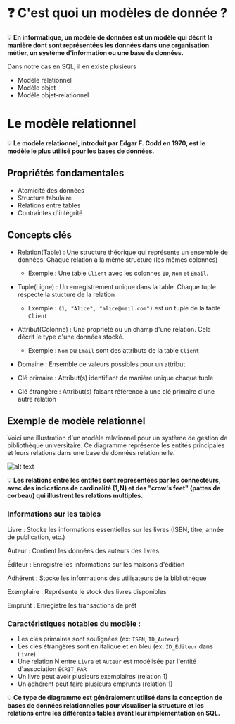 # ❓ C'est quoi un modèles de donnée ?   

💡 **En informatique, un modèle de données est un modèle qui décrit la manière dont sont représentées les données dans une organisation métier, un système d'information ou une base de données.**

Dans notre cas en SQL, il en existe plusieurs : 
- Modèle relationnel
- Modèle objet
- Modèle objet-relationnel  

# Le modèle relationnel 
💡 **Le modèle relationnel, introduit par Edgar F. Codd en 1970, est le modèle le plus utilisé pour les bases de données.**

## Propriétés fondamentales 
- Atomicité des données
- Structure tabulaire
- Relations entre tables
- Contraintes d'intégrité  

## Concepts clés 

- Relation(Table) : Une structure théorique qui représente un ensemble de données. Chaque relation a la même structure (les mêmes colonnes) 
 
    - Exemple : Une table ``Client`` avec les colonnes ``ID``, ``Nom`` et ``Email``.   

- Tuple(Ligne) : Un enregistrement unique dans la table. Chaque tuple respecte la stucture de la relation
    - Exemple : ```(1, "Alice", "alice@mail.com")``` est un tuple de la table ``Client``
  
- Attribut(Colonne) : Une propriété ou un champ d'une relation. Cela décrit le type d'une données stocké. 
    - Exemple : ``Nom`` ou ``Email`` sont des attributs de la table ``Client``  


- Domaine : Ensemble de valeurs possibles pour un attribut
- Clé primaire : Attribut(s) identifiant de manière unique chaque tuple
- Clé étrangère : Attribut(s) faisant référence à une clé primaire d'une autre relation



## Exemple de modèle relationnel 

Voici une illustration d'un modèle relationnel pour un système de gestion de bibliothèque universitaire. Ce diagramme représente les entités principales et leurs relations dans une base de données relationnelle.

![alt text](modèle_relationnel.png)  

💡 **Les relations entre les entités sont représentées par les connecteurs, avec des indications de cardinalité (1,N) et des "crow's feet" (pattes de corbeau) qui illustrent les relations multiples.**

### Informations sur les tables 
Livre : Stocke les informations essentielles sur les livres (ISBN, titre, année de publication, etc.)  

Auteur : Contient les données des auteurs des livres

Éditeur : Enregistre les informations sur les maisons d'édition  

Adhérent : Stocke les informations des utilisateurs de la bibliothèque  

Exemplaire : Représente le stock des livres disponibles  

Emprunt : Enregistre les transactions de prêt  

### Caractéristiques notables du modèle :
- Les clés primaires sont soulignées (ex: ``ISBN``, ``ID_Auteur``)
- Les clés étrangères sont en italique et en bleu (ex: ``ID_Éditeur`` dans ``Livre``)
- Une relation N entre ``Livre`` et ``Auteur`` est modélisée par l'entité d'association ``ÉCRIT_PAR``
- Un livre peut avoir plusieurs exemplaires (relation 1)
- Un adhérent peut faire plusieurs emprunts (relation 1)

💡 **Ce type de diagramme est généralement utilisé dans la conception de bases de données relationnelles pour visualiser la structure et les relations entre les différentes tables avant leur implémentation en SQL.**










